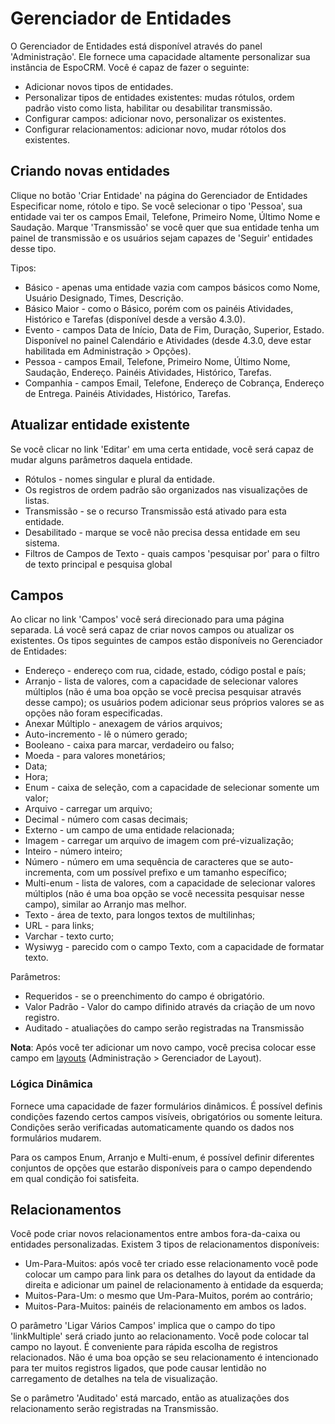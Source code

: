 # Gerenciador de Entidades

O Gerenciador de Entidades está disponível através do panel 'Administração'. Ele fornece uma capacidade altamente personalizar sua instância de EspoCRM. Você é capaz de fazer o seguinte:

* Adicionar novos tipos de entidades.
* Personalizar tipos de entidades existentes: mudas rótulos, ordem padrão visto como lista, habilitar ou desabilitar transmissão.
* Configurar campos: adicionar novo, personalizar os existentes.
* Configurar relacionamentos: adicionar novo, mudar rótolos dos existentes.

## Criando novas entidades

Clique no botão 'Criar Entidade' na página do Gerenciador de Entidades Especificar nome, rótolo e tipo. Se você selecionar o tipo 'Pessoa', sua entidade vai ter os campos Email, Telefone, Primeiro Nome, Último Nome e Saudação. Marque 'Transmissão' se você quer que sua entidade tenha um painel de transmissão e os usuários sejam capazes de 'Seguir' entidades desse tipo.

Tipos:

* Básico - apenas uma entidade vazia com campos básicos como Nome, Usuário Designado, Times, Descrição.
* Básico Maior - como o Básico, porém com os painéis Atividades, Histórico e Tarefas (disponível desde a versão 4.3.0).
* Evento - campos Data de Início, Data de Fim, Duração, Superior, Estado. Disponível no painel Calendário e Atividades (desde 4.3.0, deve estar habilitada em Administração > Opções).
* Pessoa - campos Email, Telefone, Primeiro Nome, Último Nome, Saudação, Endereço. Painéis Atividades, Histórico, Tarefas.
* Companhia - campos Email, Telefone, Endereço de Cobrança, Endereço de Entrega. Painéis Atividades, Histórico, Tarefas.

## Atualizar entidade existente

Se você clicar no link 'Editar' em uma certa entidade, você será capaz de mudar alguns parâmetros daquela entidade.

* Rótulos - nomes singular e plural da entidade.
* Os registros de ordem padrão são organizados nas visualizações de listas. 
* Transmissão - se o recurso Transmissão está ativado para esta entidade.
* Desabilitado - marque se você não precisa dessa entidade em seu sistema.
* Filtros de Campos de Texto - quais campos 'pesquisar por' para o filtro de texto principal e pesquisa global


## Campos

Ao clicar no link 'Campos' você será direcionado para uma página separada. Lá você será capaz de criar novos campos ou atualizar os existentes. Os tipos seguintes de campos estão disponíveis no Gerenciador de Entidades:

* Endereço - endereço com rua, cidade, estado, código postal e país;
* Arranjo - lista de valores, com a capacidade de selecionar valores múltiplos (não é uma boa opção se você precisa pesquisar através desse campo); os usuários podem adicionar seus próprios valores se as opções não foram especificadas.
* Anexar Múltiplo - anexagem de vários arquivos;
* Auto-incremento - lê o número gerado;
* Booleano - caixa para marcar, verdadeiro ou falso;
* Moeda - para valores monetários;
* Data;
* Hora;
* Enum - caixa de seleção, com a capacidade de selecionar somente um valor;
* Arquivo - carregar um arquivo;
* Decimal - número com casas decimais;
* Externo - um campo de uma entidade relacionada;
* Imagem - carregar um arquivo de imagem com pré-vizualização;
* Inteiro - número inteiro;
* Número - número em uma sequência de caracteres que se auto-incrementa, com um possível prefixo e um tamanho específico;
* Multi-enum - lista de valores, com a capacidade de selecionar valores múltiplos (não é uma boa opção se você necessita pesquisar nesse campo), similar ao Arranjo mas melhor.
* Texto - área de texto, para longos textos de multilinhas;
* URL - para links;
* Varchar - texto curto;
* Wysiwyg - parecido com o campo Texto, com a capacidade de formatar texto.

Parâmetros:
* Requeridos - se o preenchimento do campo é obrigatório.
* Valor Padrão - Valor do campo difinido através da criação de um novo registro.
* Auditado - atualiações do campo serão registradas na Transmissão

**Nota**: Após você ter adicionar um novo campo, você precisa colocar esse campo em [layouts](layout-manager.md) (Administração > Gerenciador de Layout).

### Lógica Dinâmica

Fornece uma capacidade de fazer formulários dinâmicos. É possível definis condições fazendo certos campos visíveis, obrigatórios ou somente leitura. Condições serão verificadas automaticamente quando os dados nos formulários mudarem.

Para os campos Enum, Arranjo e Multi-enum, é possível definir diferentes conjuntos de opções que estarão disponíveis para o campo dependendo em qual condição foi satisfeita.


## Relacionamentos

Você pode criar novos relacionamentos entre ambos fora-da-caixa ou entidades personalizadas. Existem 3 tipos de relacionamentos disponíveis:

* Um-Para-Muitos: após você ter criado esse relacionamento você pode colocar um campo para link para os detalhes do layout da entidade da direita e adicionar um painel de relacionamento à entidade da esquerda;
* Muitos-Para-Um: o mesmo que Um-Para-Muitos, porém ao contrário;
* Muitos-Para-Muitos: painéis de relacionamento em ambos os lados.

O parâmetro 'Ligar Vários Campos' implica que o campo do tipo 'linkMultiple' será criado junto ao relacionamento. Você pode colocar tal campo no layout. É conveniente para rápida escolha de registros relacionados. Não é uma boa opção se seu relacionamento é intencionado para ter muitos registros ligados, que pode causar lentidão no carregamento de detalhes na tela de visualização.

Se o parâmetro 'Auditado' está marcado, então as atualizações dos relacionamento serão registradas na Transmissão.

